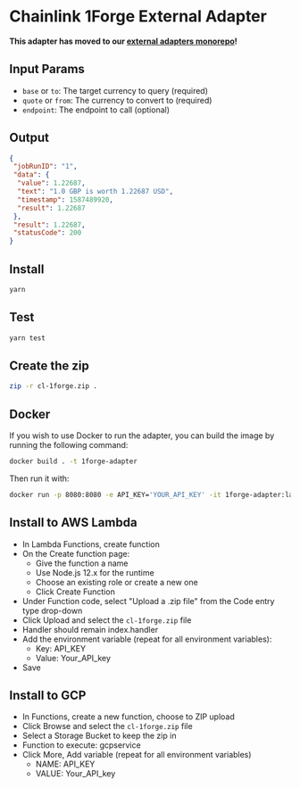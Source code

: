 # Chainlink 1Forge External Adapter

**This adapter has moved to our [external adapters monorepo](https://github.com/smartcontractkit/external-adapters-js)!**

## Input Params

- `base` or `to`: The target currency to query (required)
- `quote` or `from`: The currency to convert to (required)
- `endpoint`: The endpoint to call (optional)

## Output

```json
{
 "jobRunID": "1",
 "data": {
  "value": 1.22687,
  "text": "1.0 GBP is worth 1.22687 USD",
  "timestamp": 1587489920,
  "result": 1.22687
 },
 "result": 1.22687,
 "statusCode": 200
}
```

## Install

```bash
yarn
```

## Test

```bash
yarn test
```

## Create the zip

```bash
zip -r cl-1forge.zip .
```

## Docker

If you wish to use Docker to run the adapter, you can build the image by running the following command:

```bash
docker build . -t 1forge-adapter
```

Then run it with:

```bash
docker run -p 8080:8080 -e API_KEY='YOUR_API_KEY' -it 1forge-adapter:latest
```

## Install to AWS Lambda

- In Lambda Functions, create function
- On the Create function page:
  - Give the function a name
  - Use Node.js 12.x for the runtime
  - Choose an existing role or create a new one
  - Click Create Function
- Under Function code, select "Upload a .zip file" from the Code entry type drop-down
- Click Upload and select the `cl-1forge.zip` file
- Handler should remain index.handler
- Add the environment variable (repeat for all environment variables):
  - Key: API_KEY
  - Value: Your_API_key
- Save


## Install to GCP

- In Functions, create a new function, choose to ZIP upload
- Click Browse and select the `cl-1forge.zip` file
- Select a Storage Bucket to keep the zip in
- Function to execute: gcpservice
- Click More, Add variable (repeat for all environment variables)
  - NAME: API_KEY
  - VALUE: Your_API_key
